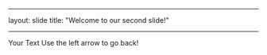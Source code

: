 ___
layout: slide
title: "Welcome to our second slide!"
___
Your Text
Use the left arrow to go back!
